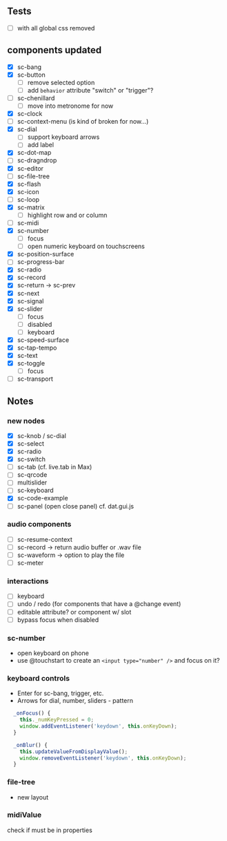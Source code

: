 ## Tests

- [ ] with all global css removed

## components updated

- [x] sc-bang
- [x] sc-button
  + [ ] remove selected option
  + [ ] add `behavior` attribute "switch" or "trigger"?
- [ ] sc-chenillard
  + [ ] move into metronome for now
- [x] sc-clock
- [ ] sc-context-menu (is kind of broken for now...)
- [x] sc-dial
  + [ ] support keyboard arrows
  + [ ] add label
- [x] sc-dot-map
- [ ] sc-dragndrop
- [x] sc-editor
- [ ] sc-file-tree
- [x] sc-flash
- [x] sc-icon
- [ ] sc-loop
- [x] sc-matrix
  + [ ] highlight row and or column
- [ ] sc-midi
- [x] sc-number
  + [ ] focus
  + [ ] open numeric keyboard on touchscreens
- [x] sc-position-surface
- [ ] sc-progress-bar
- [x] sc-radio
- [x] sc-record
- [x] sc-return -> sc-prev
- [x] sc-next
- [x] sc-signal
- [x] sc-slider 
  + [ ] focus
  + [ ] disabled
  + [ ] keyboard
- [x] sc-speed-surface
- [x] sc-tap-tempo
- [x] sc-text
- [x] sc-toggle
  + [ ] focus
- [ ] sc-transport

## Notes

### new nodes

- [x] sc-knob / sc-dial
- [x] sc-select
- [x] sc-radio
- [x] sc-switch
- [ ] sc-tab (cf. live.tab in Max)
- [ ] sc-qrcode
- [ ] multislider
- [ ] sc-keyboard
- [x] sc-code-example
- [ ] sc-panel (open close panel) cf. dat.gui.js

### audio components
- [ ] sc-resume-context
- [ ] sc-record -> return audio buffer or .wav file
- [ ] sc-waveform -> option to play the file
- [ ] sc-meter

### interactions

- [ ] keyboard
- [ ] undo / redo (for components that have a @change event)
- [ ] editable attribute? or component w/ slot
- [ ] bypass focus when disabled

### sc-number

- open keyboard on phone
- use @touchstart to create an `<input type="number" />` and focus on it?

### keyboard controls

- Enter for sc-bang, trigger, etc.
- Arrows for dial, number, sliders - pattern

```js
  _onFocus() {
    this._numKeyPressed = 0;
    window.addEventListener('keydown', this.onKeyDown);
  }

  _onBlur() {
    this.updateValueFromDisplayValue();
    window.removeEventListener('keydown', this.onKeyDown);
  }
```

### file-tree

- new layout

### midiValue

check if must be in properties
